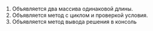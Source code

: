 1. Объявляется два массива одинаковой длины.
2. Объявляется метод с циклом и проверкой условия.
3. Объявляется метод вывода решения в консоль 
